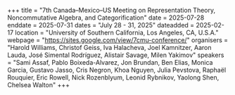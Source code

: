 +++
title = "7th Canada–Mexico–US Meeting on Representation Theory, Noncommutative Algebra, and Categorification"
date = 2025-07-28
enddate = 2025-07-31
dates = "July 28 - 31, 2025"
dateadded = 2025-02-17
location = "University of Southern California, Los Angeles, CA, U.S.A."
webpage = "https://sites.google.com/view/7cmu-conference/"
organisers = "Harold Williams, Christof Geiss, Iva Halacheva, Joel Kamnitzer, Aaron Lauda, José Simental Rodríguez, Alistair Savage, Milen Yakimov"
speakers = "Sami Assaf, Pablo Boixeda-Alvarez, Jon Brundan, Ben Elias, Monica Garcia, Gustavo Jasso, Cris Negron, Khoa Nguyen, Julia Pevstova, Raphaël Rouquier, Eric Rowell, Nick Rozenblyum, Leonid Rybnikov, Yaolong Shen, Chelsea Walton"
+++
